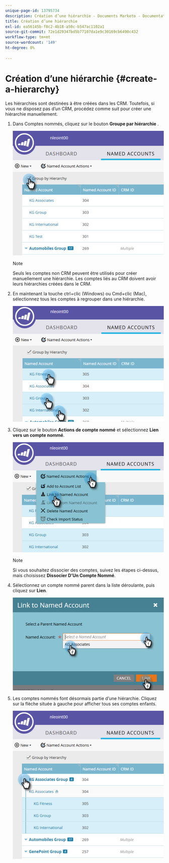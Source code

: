```yaml
---
unique-page-id: 13795734
description: Création d’une hiérarchie - Documents Marketo - Documentation du produit
title: Création d’une hiérarchie
exl-id: ea56145b-f8c2-4b18-a50c-b547ac1102a1
source-git-commit: 72e1d29347bd5b77107da1e9c30169cb6490c432
workflow-type: tm+mt
source-wordcount: '149'
ht-degree: 0%

---
```


# Création d’une hiérarchie {#create-a-hierarchy}

Les hiérarchies sont destinées à être créées dans les CRM. Toutefois, si vous ne disposez pas d’un CRM, procédez comme suit pour créer une hiérarchie manuellement.

1. Dans Comptes nommés, cliquez sur le bouton **Groupe par hiérarchie** .

   ![](assets/create-a-hierarchy-1.png)

   >[!NOTE]
   >
   >Seuls les comptes non CRM peuvent être utilisés pour créer manuellement une hiérarchie. Les comptes liés au CRM doivent avoir leurs hiérarchies créées dans le CRM.

1. En maintenant la touche ctrl+clic (Windows) ou Cmd+clic (Mac), sélectionnez tous les comptes à regrouper dans une hiérarchie.

   ![](assets/create-a-hierarchy-2.png)

1. Cliquez sur le bouton **Actions de compte nommé** et sélectionnez **Lien vers un compte nommé**.

   ![](assets/create-a-hierarchy-3.png)

   >[!NOTE]
   >
   >Si vous souhaitez dissocier des comptes, suivez les étapes ci-dessus, mais choisissez **Dissocier D’Un Compte Nommé**.

1. Sélectionnez un compte nommé parent dans la liste déroulante, puis cliquez sur **Lien**.

   ![](assets/create-a-hierarchy-4.png)

1. Les comptes nommés font désormais partie d’une hiérarchie. Cliquez sur la flèche située à gauche pour afficher tous ses comptes enfants.

   ![](assets/create-a-hierarchy-5.png)
